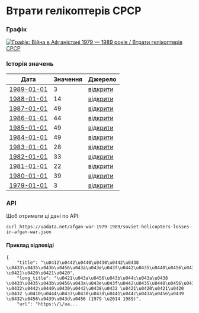 # Втрати гелікоптерів СРСР
### Графік
[ ![Графік: Війна в Афганістані 1979 — 1989 років / Втрати гелікоптерів СРСР](https://uadata.net/screen?458649&u=%2Fafgan-war-1979-1989%2Fsoviet-helicopters-losses-in-afgan-war) ](https://uadata.net/afgan-war-1979-1989/soviet-helicopters-losses-in-afgan-war)

### Історія значень
| Дата | Значення | Джерело |
|---|---|---|
| [1989-01-01](https://uadata.net/afgan-war-1979-1989/soviet-helicopters-losses-in-afgan-war/1989-01-01+00%3A00%3A00) | 3 | [відкрити](https://ru.wikipedia.org/wiki/%D0%A1%D0%BF%D0%B8%D1%81%D0%BE%D0%BA_%D0%BF%D0%BE%D1%82%D0%B5%D1%80%D1%8C_%D1%81%D0%BE%D0%B2%D0%B5%D1%82%D1%81%D0%BA%D0%B8%D1%85_%D0%B2%D0%B5%D1%80%D1%82%D0%BE%D0%BB%D1%91%D1%82%D0%BE%D0%B2_%D0%B2_%D0%90%D1%84%D0%B3%D0%B0%D0%BD%D1%81%D0%BA%D0%BE%D0%B9_%D0%B2%D0%BE%D0%B9%D0%BD%D0%B5) |
| [1988-01-01](https://uadata.net/afgan-war-1979-1989/soviet-helicopters-losses-in-afgan-war/1988-01-01+00%3A00%3A00) | 14 | [відкрити](https://ru.wikipedia.org/wiki/%D0%A1%D0%BF%D0%B8%D1%81%D0%BE%D0%BA_%D0%BF%D0%BE%D1%82%D0%B5%D1%80%D1%8C_%D1%81%D0%BE%D0%B2%D0%B5%D1%82%D1%81%D0%BA%D0%B8%D1%85_%D0%B2%D0%B5%D1%80%D1%82%D0%BE%D0%BB%D1%91%D1%82%D0%BE%D0%B2_%D0%B2_%D0%90%D1%84%D0%B3%D0%B0%D0%BD%D1%81%D0%BA%D0%BE%D0%B9_%D0%B2%D0%BE%D0%B9%D0%BD%D0%B5) |
| [1987-01-01](https://uadata.net/afgan-war-1979-1989/soviet-helicopters-losses-in-afgan-war/1987-01-01+00%3A00%3A00) | 49 | [відкрити](https://ru.wikipedia.org/wiki/%D0%A1%D0%BF%D0%B8%D1%81%D0%BE%D0%BA_%D0%BF%D0%BE%D1%82%D0%B5%D1%80%D1%8C_%D1%81%D0%BE%D0%B2%D0%B5%D1%82%D1%81%D0%BA%D0%B8%D1%85_%D0%B2%D0%B5%D1%80%D1%82%D0%BE%D0%BB%D1%91%D1%82%D0%BE%D0%B2_%D0%B2_%D0%90%D1%84%D0%B3%D0%B0%D0%BD%D1%81%D0%BA%D0%BE%D0%B9_%D0%B2%D0%BE%D0%B9%D0%BD%D0%B5) |
| [1986-01-01](https://uadata.net/afgan-war-1979-1989/soviet-helicopters-losses-in-afgan-war/1986-01-01+00%3A00%3A00) | 44 | [відкрити](https://ru.wikipedia.org/wiki/%D0%A1%D0%BF%D0%B8%D1%81%D0%BE%D0%BA_%D0%BF%D0%BE%D1%82%D0%B5%D1%80%D1%8C_%D1%81%D0%BE%D0%B2%D0%B5%D1%82%D1%81%D0%BA%D0%B8%D1%85_%D0%B2%D0%B5%D1%80%D1%82%D0%BE%D0%BB%D1%91%D1%82%D0%BE%D0%B2_%D0%B2_%D0%90%D1%84%D0%B3%D0%B0%D0%BD%D1%81%D0%BA%D0%BE%D0%B9_%D0%B2%D0%BE%D0%B9%D0%BD%D0%B5) |
| [1985-01-01](https://uadata.net/afgan-war-1979-1989/soviet-helicopters-losses-in-afgan-war/1985-01-01+00%3A00%3A00) | 49 | [відкрити](https://ru.wikipedia.org/wiki/%D0%A1%D0%BF%D0%B8%D1%81%D0%BE%D0%BA_%D0%BF%D0%BE%D1%82%D0%B5%D1%80%D1%8C_%D1%81%D0%BE%D0%B2%D0%B5%D1%82%D1%81%D0%BA%D0%B8%D1%85_%D0%B2%D0%B5%D1%80%D1%82%D0%BE%D0%BB%D1%91%D1%82%D0%BE%D0%B2_%D0%B2_%D0%90%D1%84%D0%B3%D0%B0%D0%BD%D1%81%D0%BA%D0%BE%D0%B9_%D0%B2%D0%BE%D0%B9%D0%BD%D0%B5) |
| [1984-01-01](https://uadata.net/afgan-war-1979-1989/soviet-helicopters-losses-in-afgan-war/1984-01-01+00%3A00%3A00) | 49 | [відкрити](https://ru.wikipedia.org/wiki/%D0%A1%D0%BF%D0%B8%D1%81%D0%BE%D0%BA_%D0%BF%D0%BE%D1%82%D0%B5%D1%80%D1%8C_%D1%81%D0%BE%D0%B2%D0%B5%D1%82%D1%81%D0%BA%D0%B8%D1%85_%D0%B2%D0%B5%D1%80%D1%82%D0%BE%D0%BB%D1%91%D1%82%D0%BE%D0%B2_%D0%B2_%D0%90%D1%84%D0%B3%D0%B0%D0%BD%D1%81%D0%BA%D0%BE%D0%B9_%D0%B2%D0%BE%D0%B9%D0%BD%D0%B5) |
| [1983-01-01](https://uadata.net/afgan-war-1979-1989/soviet-helicopters-losses-in-afgan-war/1983-01-01+00%3A00%3A00) | 28 | [відкрити](https://ru.wikipedia.org/wiki/%D0%A1%D0%BF%D0%B8%D1%81%D0%BE%D0%BA_%D0%BF%D0%BE%D1%82%D0%B5%D1%80%D1%8C_%D1%81%D0%BE%D0%B2%D0%B5%D1%82%D1%81%D0%BA%D0%B8%D1%85_%D0%B2%D0%B5%D1%80%D1%82%D0%BE%D0%BB%D1%91%D1%82%D0%BE%D0%B2_%D0%B2_%D0%90%D1%84%D0%B3%D0%B0%D0%BD%D1%81%D0%BA%D0%BE%D0%B9_%D0%B2%D0%BE%D0%B9%D0%BD%D0%B5) |
| [1982-01-01](https://uadata.net/afgan-war-1979-1989/soviet-helicopters-losses-in-afgan-war/1982-01-01+00%3A00%3A00) | 33 | [відкрити](https://ru.wikipedia.org/wiki/%D0%A1%D0%BF%D0%B8%D1%81%D0%BE%D0%BA_%D0%BF%D0%BE%D1%82%D0%B5%D1%80%D1%8C_%D1%81%D0%BE%D0%B2%D0%B5%D1%82%D1%81%D0%BA%D0%B8%D1%85_%D0%B2%D0%B5%D1%80%D1%82%D0%BE%D0%BB%D1%91%D1%82%D0%BE%D0%B2_%D0%B2_%D0%90%D1%84%D0%B3%D0%B0%D0%BD%D1%81%D0%BA%D0%BE%D0%B9_%D0%B2%D0%BE%D0%B9%D0%BD%D0%B5) |
| [1981-01-01](https://uadata.net/afgan-war-1979-1989/soviet-helicopters-losses-in-afgan-war/1981-01-01+00%3A00%3A00) | 22 | [відкрити](https://ru.wikipedia.org/wiki/%D0%A1%D0%BF%D0%B8%D1%81%D0%BE%D0%BA_%D0%BF%D0%BE%D1%82%D0%B5%D1%80%D1%8C_%D1%81%D0%BE%D0%B2%D0%B5%D1%82%D1%81%D0%BA%D0%B8%D1%85_%D0%B2%D0%B5%D1%80%D1%82%D0%BE%D0%BB%D1%91%D1%82%D0%BE%D0%B2_%D0%B2_%D0%90%D1%84%D0%B3%D0%B0%D0%BD%D1%81%D0%BA%D0%BE%D0%B9_%D0%B2%D0%BE%D0%B9%D0%BD%D0%B5) |
| [1980-01-01](https://uadata.net/afgan-war-1979-1989/soviet-helicopters-losses-in-afgan-war/1980-01-01+00%3A00%3A00) | 39 | [відкрити](https://ru.wikipedia.org/wiki/%D0%A1%D0%BF%D0%B8%D1%81%D0%BE%D0%BA_%D0%BF%D0%BE%D1%82%D0%B5%D1%80%D1%8C_%D1%81%D0%BE%D0%B2%D0%B5%D1%82%D1%81%D0%BA%D0%B8%D1%85_%D0%B2%D0%B5%D1%80%D1%82%D0%BE%D0%BB%D1%91%D1%82%D0%BE%D0%B2_%D0%B2_%D0%90%D1%84%D0%B3%D0%B0%D0%BD%D1%81%D0%BA%D0%BE%D0%B9_%D0%B2%D0%BE%D0%B9%D0%BD%D0%B5) |
| [1979-01-01](https://uadata.net/afgan-war-1979-1989/soviet-helicopters-losses-in-afgan-war/1979-01-01+00%3A00%3A00) | 3 | [відкрити](https://ru.wikipedia.org/wiki/%D0%A1%D0%BF%D0%B8%D1%81%D0%BE%D0%BA_%D0%BF%D0%BE%D1%82%D0%B5%D1%80%D1%8C_%D1%81%D0%BE%D0%B2%D0%B5%D1%82%D1%81%D0%BA%D0%B8%D1%85_%D0%B2%D0%B5%D1%80%D1%82%D0%BE%D0%BB%D1%91%D1%82%D0%BE%D0%B2_%D0%B2_%D0%90%D1%84%D0%B3%D0%B0%D0%BD%D1%81%D0%BA%D0%BE%D0%B9_%D0%B2%D0%BE%D0%B9%D0%BD%D0%B5) |
### API
Щоб отримати ці дані по API:
```
curl https://uadata.net/afgan-war-1979-1989/soviet-helicopters-losses-in-afgan-war.json
```
#### Приклад відповіді 
```
{
    "title": "\u0412\u0442\u0440\u0430\u0442\u0438 \u0433\u0435\u043b\u0456\u043a\u043e\u043f\u0442\u0435\u0440\u0456\u0432 \u0421\u0420\u0421\u0420",
    "long_title": "\u0421\u043a\u0456\u043b\u044c\u043a\u0438 \u0433\u0435\u043b\u0456\u043a\u043e\u043f\u0442\u0435\u0440\u0456\u0432 \u0432\u0442\u0440\u0430\u0442\u0438\u0432 \u0421\u0420\u0421\u0420 \u0432 \u0410\u0444\u0433\u0430\u043d\u0441\u044c\u043a\u0456\u0439 \u0432\u0456\u0439\u043d\u0456 (1979 \u2014 1989)",
    "url": "https:\/\/ua...
```